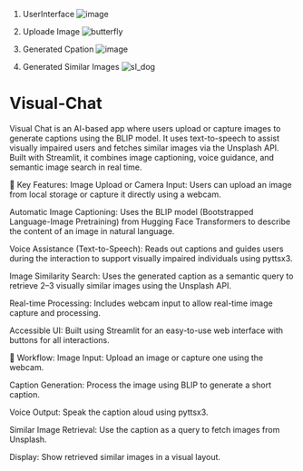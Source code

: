 1. UserInterface
![image](https://github.com/user-attachments/assets/792d19ff-01fb-4f0d-9d52-25ba2ee2cb02)

3. Uploade Image 
![butterfly](https://github.com/user-attachments/assets/fd3d8d04-af1d-497a-b950-722d4b7bba1d)

4. Generated Cpation 
![image](https://github.com/user-attachments/assets/868743ca-836b-4c09-819b-a4f02d34af33)

5. Generated Similar Images
![sI_dog](https://github.com/user-attachments/assets/c3bb7125-6aab-46df-92a4-19c83dae24c7)


# Visual-Chat
 
Visual Chat is an AI-based app where users upload or capture images to generate captions using the BLIP model. It uses text-to-speech to assist visually impaired users and fetches similar images via the Unsplash API. Built with Streamlit, it combines image captioning, voice guidance, and semantic image search in real time.


🧠 Key Features:
Image Upload or Camera Input: Users can upload an image from local storage or capture it directly using a webcam.

Automatic Image Captioning: Uses the BLIP model (Bootstrapped Language-Image Pretraining) from Hugging Face Transformers to describe the content of an image in natural language.

Voice Assistance (Text-to-Speech): Reads out captions and guides users during the interaction to support visually impaired individuals using pyttsx3.

Image Similarity Search: Uses the generated caption as a semantic query to retrieve 2–3 visually similar images using the Unsplash API.

Real-time Processing: Includes webcam input to allow real-time image capture and processing.

Accessible UI: Built using Streamlit for an easy-to-use web interface with buttons for all interactions.


🔄 Workflow:
Image Input: Upload an image or capture one using the webcam.

Caption Generation: Process the image using BLIP to generate a short caption.

Voice Output: Speak the caption aloud using pyttsx3.

Similar Image Retrieval: Use the caption as a query to fetch images from Unsplash.

Display: Show retrieved similar images in a visual layout.
